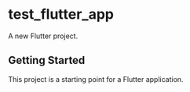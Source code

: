 # test_flutter_app

A new Flutter project.

## Getting Started

This project is a starting point for a Flutter application.
